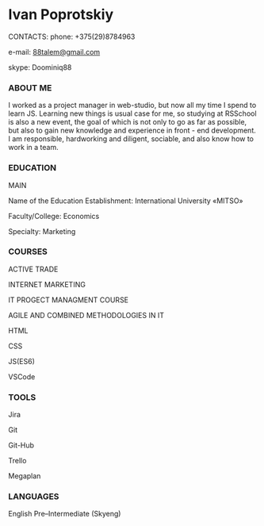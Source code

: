 # Ivan Poprotskiy

CONTACTS:
phone: +375(29)8784963 

e-mail: 88talem@gmail.com

skype: Doominiq88

### ABOUT ME
I worked as a project manager in web-studio, but now all my time I spend to learn JS.
Learning new things is usual case for me, so studying at RSSchool is also a new event, the goal of which is not only to go as far as possible, but also to gain new knowledge and experience in front - end development.
I am responsible, hardworking and diligent, sociable, and also know how to work in a team. 

### EDUCATION
MAIN
<p>Name of the Education Establishment: International University «MITSO»
<p>Faculty/College: Economics
<p>Specialty: Marketing

### COURSES
<p>ACTIVE TRADE
<p>INTERNET MARKETING
<p>IT PROGECT MANAGMENT COURSE
<p>AGILE AND COMBINED METHODOLOGIES IN IT 
<p>HTML
<p>CSS
<p>JS(ES6)
<p>VSCode

### TOOLS
<p>Jira
<p>Git
<p>Git-Hub
<p>Trello
<p>Megaplan

### LANGUAGES
English  Pre–Intermediate (Skyeng)
